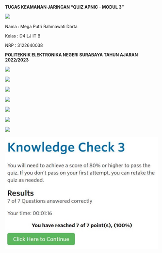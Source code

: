 ﻿**TUGAS                   KEAMANAN JARINGAN “QUIZ APNIC - MODUL 3”** 

![](image/Aspose.Words.b847a776-9883-48cb-8783-fa41d574be10.001.png)

Nama : Mega Putri Rahmawati Darta 

Kelas : D4 LJ IT B 

NRP  : 3122640038 

**POLITEKNIK ELEKTRONIKA NEGERI SURABAYA TAHUN AJARAN 2022/2023** 

![](image/Aspose.Words.b847a776-9883-48cb-8783-fa41d574be10.002.png)

![](image/Aspose.Words.b847a776-9883-48cb-8783-fa41d574be10.003.png)

![](image/Aspose.Words.b847a776-9883-48cb-8783-fa41d574be10.004.png)

![](image/Aspose.Words.b847a776-9883-48cb-8783-fa41d574be10.005.png)

![](image/Aspose.Words.b847a776-9883-48cb-8783-fa41d574be10.006.png)

![](image/Aspose.Words.b847a776-9883-48cb-8783-fa41d574be10.007.png)

![](image/Aspose.Words.b847a776-9883-48cb-8783-fa41d574be10.008.png)

![](image/Aspose.Words.b847a776-9883-48cb-8783-fa41d574be10.009.jpeg)
